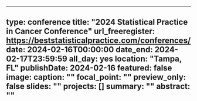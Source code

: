 
---
type: conference
title: "2024 Statistical Practice in Cancer Conference"
url_freeregister: https://beststatisticalpractice.com/conferences/
date: 2024-02-16T00:00:00
date_end: 2024-02-17T23:59:59
all_day: yes
location: "Tampa, FL"
publishDate: 2024-02-16
featured: false
image:
  caption: ""
  focal_point: ""
  preview_only: false
slides: ""
projects: []
summary: ""
abstract: ""
---
